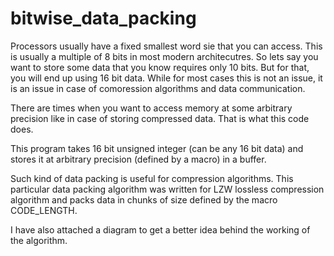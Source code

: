 # bitwise_data_packing

Processors usually have a fixed smallest word sie that you can access. This is usually a multiple
of 8 bits in most modern architecutres. So lets say you want to store some data that you know 
requires only 10 bits. But for that, you will end up using 16 bit data. While for most cases this
is not an issue, it is an issue in case of comoression algorithms and data communication.

There are times when you want to access memory at some arbitrary precision like in case of storing
compressed data. That is what this code does.

This program takes 16 bit unsigned integer (can be any 16 bit data) and stores it at arbitrary precision
(defined by a macro) in a buffer. 

Such kind of data packing is useful for compression algorithms. This particular data packing
algorithm was written for LZW lossless compression algorithm and packs data in chunks of size
defined by the macro CODE_LENGTH.

I have also attached a diagram to get a better idea behind the working of the algorithm.
